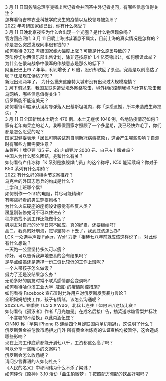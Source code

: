 3 月 11 日国务院总理李克强出席记者会并回答中外记者提问，有哪些信息值得关注？  
怎样看待吉林农业科技学院发生的疫情以及校领导被免职？  
2022 年考研国家线已出，你有什么感受？  
3 月 11 日晚北京夜空为什么会出现一个光圈？是什么物理现象吗？  
官方回应网传 3 月 11 日晚上海封城消息不属实，目前上海的真实情况是怎样的？  
你是怎么突然发现同事很有钱的？  
如何看待 2022 考研国家线大幅度上涨？可能是什么原因导致的？  
英叫停切尔西俱乐部出售计划，除非还按原价 1.4 亿英镑出让，如何解读此举？  
为什么在俄乌战争中俄军的作战意志是那么的低下？  
阿里巴巴上市 7 年半，利润增长了 6 倍，股价却跌回了原点。究竟是以前高估了呢？还是现在低估了呢？  
新冠出现两年了， 为什么重庆这座特大城市没有出现过大规模疫情？  
2 月下旬以来，我国互联网遭受境外网络攻击，境外组织控制我境内计算机攻击俄乌网络，哪些信息值得关注？  
俄罗斯能不能造美元？  
如何看待印度承认误射导弹落入巴基斯坦境内，称「深感遗憾，所幸未造成生命损失」？  
3 月 11 日全国新增本土确诊 476 例、本土无症状 1048 例，各地防疫情况如何？  
家有老年痴呆症的老人，我寒假回家才照顾了一个多星期，我已经快炸毛了，你们都是怎么忍受的呢？  
国家卫健委表示「居民可购买试剂自测新冠病毒抗原」，这会产生哪些影响？自测时有哪些方面需要注意？  
车管所上牌只要 135 元，4S 店却要收 3000 元，自己去上牌难吗？  
中国人为什么那么团结，是和什么有关？  
如何看待卢伟冰称「K 系列是旗舰焊门员」的这个称呼，K50 能延续吗？你对于 K50 系列有什么期待？  
2022 有什么好的植树节文案推荐？  
乌克兰的外国志愿兵的构成是什么？  
上学和上班哪个累?  
如何制作一个πΩ的电阻，并尽可能精确?  
有哪些好看的男生穿搭风格？  
为什么火车硬座的座椅设计感觉有些反人类？  
房屋刚装修完可不可以住进去？  
程序员找不到工作还能做什么？  
男朋友对自己的分享日常不回应，真的好累，还要继续吗?  
高二，我真的好崩溃，觉得坚持不下去了，我到底该怎么办?  
LCK 一众选手声援 Faker，Wolf 力挺「相赫七八年前就应该这样说了」，对此你有什么想说？  
一天跑一公里坚持多久可以瘦？  
你好，可以告诉我异地恋真的会有结果吗？  
是早点结婚还是选择一份工资比较低的工作上班呢？  
一个人带孩子怎么做饭？  
努力了还是没结果怎么办？  
无论多好的朋友时常不联系感情都会变淡吗?  
如何看待哈尔滨工业大学 (威海) 的疫情防控措施?  
如何看待 Facebook 宣布暂时允许用户对俄罗斯发表暴力言论？  
全职妈妈想找工作，孩子有情绪，该怎么沟通呢？  
2022 LPL 春季赛 TES 2:0 WBG，北伐七连胜！如何评价这场比赛？  
如何看待《孤泳者》作者「月光加冕」在成名后接广告，抽奖送冰糖雪梨并标注「不含糖的不给换」以此内涵伍兹？  
CINNO 称「苹果 iPhone 13 连续四个月蝉联国内单机销冠」，这说明了什么？  
俄罗斯黄金被伦敦市场拒之门外 所有黄金冶炼商的认证资格均被暂停，这会造成哪些影响？  
现在上海工作底薪都能开到七八千，工资都这么高了吗？  
可以分享一些暖心的文案吗？  
俄罗斯会怎么收场呢？  
请问少言寡语的人如何社交？  
《人民的名义》中祁同伟为什么不杀了梁璐？  
如何评价《原神》3.10 活动「曲生酌微梦」？按照配方调配的饮品好喝吗？  
